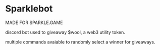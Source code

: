 # Sparklebot


MADE FOR SPARKLE.GAME


discord bot used to giveaway $wool, a web3 utility token. 


multiple commands avaiable to randomly select a winner for giveaways.



